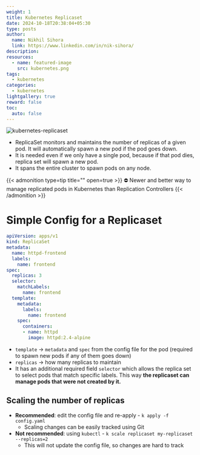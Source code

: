 ```yaml
---
weight: 1
title: Kubernetes Replicaset
date: 2024-10-18T20:38:04+05:30
type: posts
author:
  name: Nikhil Sihora
  link: https://www.linkedin.com/in/nik-sihora/
description:
resources:
  - name: featured-image
    src: kubernetes.png
tags:
  - kubernetes
categories:
  - kubernetes
lightgallery: true
reward: false
toc:
  auto: false
---
```

![kubernetes-replicaset](/posts/deployment/kubernetes-deployment.png)
- ReplicaSet monitors and maintains the number of replicas of a given pod. It will automatically spawn a new pod if the pod goes down.
- It is needed even if we only have a single pod, because if that pod dies, replica set will spawn a new pod.
- It spans the entire cluster to spawn pods on any node.

{{< admonition type=tip title="" open=true >}}
⛔ Newer and better way to manage replicated pods in Kubernetes than Replication Controllers
{{< /admonition >}}

# Simple Config for a Replicaset

```yml
apiVersion: apps/v1
kind: ReplicaSet
metadata:
  name: httpd-frontend
  labels:
    name: frontend
spec:
  replicas: 3
  selector:
    matchLabels:
      name: frontend
  template:
    metadata:
      labels:
        name: frontend
    spec:
      containers:
      - name: httpd
        image: httpd:2.4-alpine
```

- `template` → `metadata` and `spec` from the config file for the pod (required to spawn new pods if any of them goes down)
- `replicas` → how many replicas to maintain
- It has an additional required field `selector` which allows the replica set to select pods that match specific labels. This way **the replicaset can manage pods that were not created by it.**

## Scaling the number of replicas

- **Recommended**: edit the config file and re-apply - `k apply -f config.yaml`
    - Scaling changes can be easily tracked using Git
- **Not recommended**: using `kubectl` - `k scale replicaset my-replicaset --replicas=2`
    - This will not update the config file, so changes are hard to track